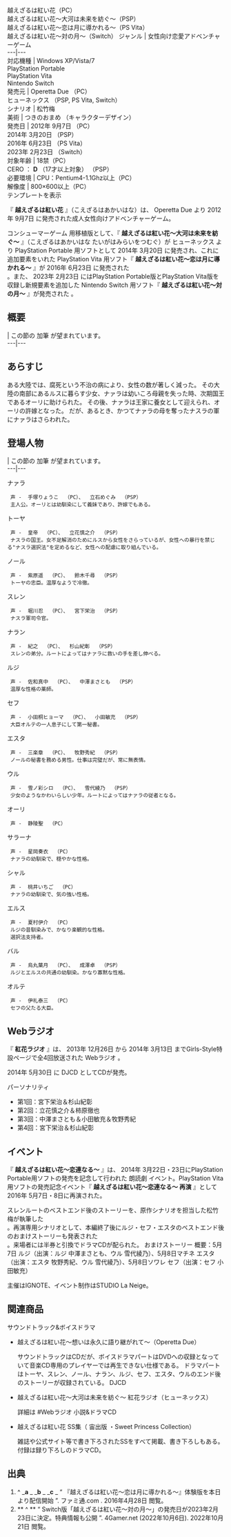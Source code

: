 越えざるは紅い花（PC）  
越えざるは紅い花〜大河は未来を紡ぐ〜（PSP）  
越えざるは紅い花〜恋は月に導かれる〜（PS Vita）  
越えざるは紅い花〜対の月〜（Switch）  ジャンル  |  女性向け恋愛アドベンチャーゲーム   
---|---  
対応機種  |  Windows XP/Vista/7    
PlayStation Portable  
PlayStation Vita  
Nintendo Switch  
発売元  |  Operetta Due  （PC）   
ヒューネックス  （PSP, PS Vita, Switch）  
シナリオ  |  松竹梅   
美術  |  つきのおまめ  （キャラクターデザイン）   
発売日  |  2012年  9月7日  （PC）   
2014年  3月20日  （PSP）  
2016年  6月23日  （PS Vita）  
2023年  2月23日  （Switch）  
対象年齢  |  18禁（PC）   
CERO  ：  **D** （17才以上対象）  （PSP）  
必要環境  |  CPU：Pentium4-1.1Ghz以上（PC）   
解像度  |  800×600以上（PC）   
テンプレートを表示  
  
『 **越えざるは紅い花** 』（こえざるはあかいはな）は、  Operetta Due  より  2012年  9月7日
に発売された成人女性向けアドベンチャーゲーム。

コンシューマーゲーム  用移植版として、『 **越えざるは紅い花〜大河は未来を紡ぐ〜** 』（こえざるはあかいはな たいがはみらいをつむぐ）が
ヒューネックス  より  PlayStation Portable  用ソフトとして  2014年  3月20日  に発売され、これに追加要素をいれた
PlayStation Vita  用ソフト『 **越えざるは紅い花〜恋は月に導かれる〜** 』が  2016年  6月23日  に発売された  
。また、  2023年  2月23日  にはPlayStation Portable版とPlayStation Vita版を収録し新規要素を追加した
Nintendo Switch  用ソフト『 **越えざるは紅い花〜対の月〜** 』が発売された    。

##  概要  

|  この節の  加筆  が望まれています。  
---|---  
  
##  あらすじ  

ある大陸では、腐死という不治の病により、女性の数が著しく減った。
その大陸の南部にあるルスに暮らす少女、ナァラは幼いころ母親を失った時、次期国王であるオーリに助けられた。
その後、ナァラは王家に養女として迎えられ、オーリの許嫁となった。 だが、あるとき、かつてナァラの母を奪ったナスラの軍にナァラはさらわれた。

##  登場人物  

|  この節の  加筆  が望まれています。  
---|---  
  
ナァラ

     声 -  手塚りょうこ  （PC）、  立石めぐみ  （PSP） 
     主人公。オーリとは幼馴染にして義妹であり、許嫁でもある。 
トーヤ

     声 -  皇帝  （PC）、  立花慎之介  （PSP） 
     ナスラの国王。女不足解消のためにルスから女性をさらっているが、女性への暴行を禁じる"ナスラ選択法"を定めるなど、女性への配慮に取り組んでいる。 
ノール

     声 -  紫原遥  （PC）、  鈴木千尋  （PSP） 
     トーヤの忠臣。温厚なようで冷徹。 
スレン

     声 -  堀川忍  （PC）、  宮下栄治  （PSP） 
     ナスラ軍司令官。 
ナラン

     声 -  紀之  （PC）、  杉山紀彰  （PSP） 
     スレンの弟分。ルートによってはナァラに救いの手を差し伸べる。 
ルジ

     声 -  佐和真中  （PC）、  中澤まさとも  （PSP） 
     温厚な性格の薬師。 
セフ

     声 -  小田桐ヒョーマ  （PC）、  小田敏充  （PSP） 
     大臣オルテの一人息子にして第一秘書。 
エスタ

     声 -  三楽章  （PC）、  牧野秀紀  （PSP） 
     ノールの秘書を務める男性。仕事は完璧だが、常に無表情。 
ウル

     声 -  雪ノ彩シロ  （PC）、  雪代綾乃  （PSP） 
     少女のようなかわいらしい少年。ルートによってはナァラの従者となる。 
オーリ

     声 -  静陵聖  （PC） 
サラーナ

     声 -  星岡奏衣  （PC） 
     ナァラの幼馴染で、穏やかな性格。 
シャル

     声 -  桃井いちご  （PC） 
     ナァラの幼馴染で、気の強い性格。 
エルス

     声 -  夏村伊介  （PC） 
     ルジの昔馴染みで、かなり楽観的な性格。 
     選択法支持者。 
バル

     声 -  烏丸葉月  （PC）、  成澤卓  （PSP） 
     ルジとエルスの共通の幼馴染。かなり寡黙な性格。 
オルテ

     声 -  伊礼泰三  （PC） 
     セフの父たる大臣。 

##  Webラジオ  

『 **紅花ラジオ** 』は、  2013年  12月26日  から  2014年  3月13日  までGirls-Style特設ページで全4回放送された
Webラジオ  。

2014年  5月30日  に  DJCD  としてCDが発売。

パーソナリティ

    

  * 第1回：宮下栄治＆杉山紀彰 
  * 第2回：立花慎之介＆柿原徹也 
  * 第3回：中澤まさとも＆小田敏充＆牧野秀紀 
  * 第4回：宮下栄治＆杉山紀彰 

##  イベント  

『 **越えざるは紅い花～恋連なる～** 』は、  2014年  3月22日・23日にPlayStation
Portable用ソフトの発売を記念して行われた  朗読劇  イベント。PlayStation Vita用ソフトの発売記念イベント『
**越えざるは紅い花～恋連なる～ 再演** 』として  2016年  5月7日・8日に再演された。

スレンルートのベストエンド後のストーリーを、原作シナリオを担当した松竹梅が執筆した  
。再演専用シナリオとして、本編終了後にルジ・セフ・エスタのベストエンド後のおまけストーリーも発表された  
。来場者には半券と引換でドラマCDが配られた。 おまけストーリー 概要：5月7日 ルジ（出演：ルジ 中澤まさとも、ウル 雪代綾乃）、5月8日マチネ
エスタ（出演：エスタ 牧野秀紀、ウル 雪代綾乃）、5月8日ソワレ セフ（出演：セフ 小田敏充）

主催はIGNOTE、イベント制作はSTUDIO La Neige。

##  関連商品  

サウンドトラック&ボイスドラマ

  * 越えざるは紅い花～想いは永久に語り継がれて～（Operetta Due） 

     サウンドトラックはCDだが、ボイスドラマパートはDVDへの収録となっていて音楽CD専用のプレイヤーでは再生できない仕様である。 
     ドラマパートはトーヤ、スレン、ノール、ナラン、ルジ、セフ、エスタ、ウルのエンド後のストーリーが収録されている。 
DJCD

  * 越えざるは紅い花～大河は未来を紡ぐ～ 紅花ラジオ（ヒューネックス） 

     詳細は  #Webラジオ 
小説&ドラマCD

  * 越えざるは紅い花 SS集（  宙出版  ・Sweet Princess Collection） 

     雑誌や公式サイト等で書き下ろされたSSをすべて掲載、書き下ろしもある。付録は録り下ろしのドラマCD。 

##  出典  

  1. ^  _**a** _ _**b** _ _**c** _ “  『越えざるは紅い花～恋は月に導かれる～』体験版を本日より配信開始  ”.  ファミ通.com  .  2016年4月28日  閲覧。 
  2. ** ^  ** “  Switch版「越えざるは紅い花～対の月～」の発売日が2023年2月23日に決定。特典情報も公開  ”. 4Gamer.net (2022年10月6日).  2022年10月21日  閲覧。 


